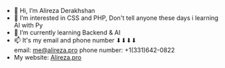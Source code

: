 - 👋 Hi, I’m Alireza Derakhshan
- 👀 I’m interested in CSS and PHP, Don't tell anyone these days i learning AI with Py
- 🌱 I’m currently learning Backend & AI
- 📫 It's my email and phone number ⬇⬇⬇⬇</br>
     email: me@alireza.pro phone number: +1(331)642-0822
- My website: <a href="https://Alireza.pro" target="_blank">Alireza.pro</a>

<!---
alirezadraa/alirezadraa is a ✨ special ✨ repository because its `README.md` (this file) appears on your GitHub profile.
You can click the Preview link to take a look at your changes.
--->
